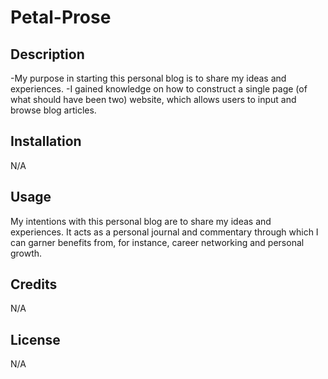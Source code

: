 # Petal-Prose

## Description

-My purpose in starting this personal blog is to share my ideas and experiences.
-I gained knowledge on how to construct a single page (of what should have been two) website, which allows users to input and browse blog articles.

## Installation

N/A

## Usage

My intentions with this personal blog are to share my ideas and experiences. It acts as a personal journal and commentary through which I can garner benefits from, for instance, career networking and personal growth.

## Credits

N/A

## License

N/A